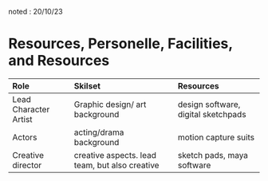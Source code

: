 noted : 20/10/23

# Resources, Personelle, Facilities, and Resources

|Role|Skilset|Resources|
|:---|:------|:--------|
|Lead Character Artist|Graphic design/ art background|design software, digital sketchpads|
|Actors|acting/drama background|motion capture suits|
|Creative director|creative aspects. lead team, but also creative|sketch pads, maya software|

